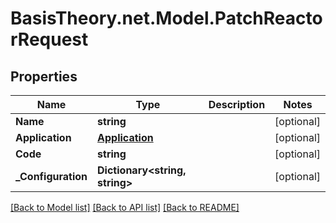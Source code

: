 
# BasisTheory.net.Model.PatchReactorRequest

## Properties

Name | Type | Description | Notes
------------ | ------------- | ------------- | -------------
**Name** | **string** |  | [optional] 
**Application** | [**Application**](Application.md) |  | [optional] 
**Code** | **string** |  | [optional] 
**_Configuration** | **Dictionary&lt;string, string&gt;** |  | [optional] 

[[Back to Model list]](../README.md#documentation-for-models)
[[Back to API list]](../README.md#documentation-for-api-endpoints)
[[Back to README]](../README.md)

